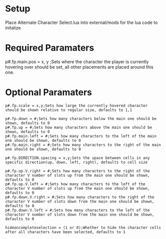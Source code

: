 # Setup
Place Alternate Character Select.lua into external/mods for the lua code to initalize

# Required Paramaters
p#.fp.main.pos = x, y ;Sets where the character the player is currently hovering over should be set, all other placements are placed around this one.

# Optional Paramaters
```
p#.fp.scale = x,y;Sets how large the currently hovered character should be shown relative to regular size, defaults to 1,1
```
```
p#.fp.down = #;Sets how many characters below the main one should be shown, defaults to 0
p#.fp.up = #;Sets how many characters above the main one should be shown, defaults to 0
p#.fp.main.left = #;Sets how many characters to the left of the main one should be shown, defaults to 0
p#.fp.main.right = #;Sets how many characters to the right of the main one should be shown, defaults to 0
```
```
p#.fp.DIRECTION.spacing = x,y;Sets the space between cells in any specific direction(up, down, left, right), defaults to cell size
```

```
p#.fp.up.V.right = #;Sets how many characters to the right of the character V number of slots up from the main one should be shown, defaults to 0
p#.fp.up.V.left = #;Sets how many characters to the left of the character V number of slots up from the main one should be shown, defaults to 0
p#.fp.down.V.right = #;Sets how many characters to the right of the character V number of slots down from the main one should be shown, defaults to 0
p#.fp.down.V.left = #;Sets how many characters to the left of the character V number of slots down from the main one should be shown, defaults to 0
```

```
hideoncompleteselection = (1 or 0);Whether to hide the character cells after all characters have been selected, defaults to 1
```
